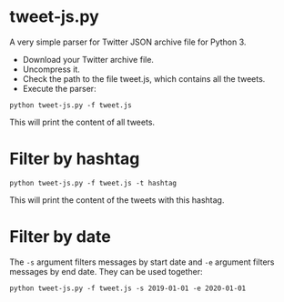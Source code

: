 #  tweet-js.py  #

A very simple parser for Twitter JSON archive file for Python 3.

- Download your Twitter archive file.
- Uncompress it.
- Check the path to the file tweet.js, which contains all the tweets.
- Execute the parser:

```
python tweet-js.py -f tweet.js
```

This will print the content of all tweets.

# Filter by hashtag #

```
python tweet-js.py -f tweet.js -t hashtag
```

This will print the content of the tweets with this hashtag.


# Filter by date #

The `-s` argument filters messages by start date and `-e` argument filters messages by end date. They can be used together:

```
python tweet-js.py -f tweet.js -s 2019-01-01 -e 2020-01-01
```

